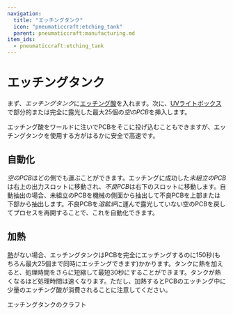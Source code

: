 ```yaml
---
navigation:
  title: "エッチングタンク"
  icon: "pneumaticcraft:etching_tank"
  parent: pneumaticcraft:manufacturing.md
item_ids:
  - pneumaticcraft:etching_tank
---
```


# エッチングタンク

まず、*エッチングタンク*に[エッチング酸](./etching_acid.md)を入れます。次に、[UVライトボックス](./uv_light_box.md)で部分的または完全に露光した最大25個の*空のPCB*を挿入します。

エッチング酸をワールドに注いでPCBをそこに投げ込むこともできますが、エッチングタンクを使用する方がはるかに安全で高速です。

## 自動化

*空のPCB*はどの側でも運ぶことができます。エッチングに成功した*未組立のPCB*は右上の出力スロットに移動され、*不良PCB*は右下のスロットに移動します。自動抽出の場合、未組立のPCBを機械の側面から抽出して不良PCBを上部または下部から抽出します。不良PCBを*溶鉱炉*に運んで露光していない空のPCBを戻してプロセスを再開することで、これを自動化できます。

## 加熱

[熱](../heat.md)がない場合、エッチングタンクはPCBを完全にエッチングするのに150秒(もちろん最大25個まで同時にエッチングできます)かかります。タンクに熱を加えると、処理時間をさらに短縮して最短30秒にすることができます。タンクが熱くなるほど処理時間は速くなります。ただし、加熱するとPCBのエッチング中に少量のエッチング酸が消費されることに注意してください。

エッチングタンクのクラフト

<Recipe id="pneumaticcraft:etching_tank" />

